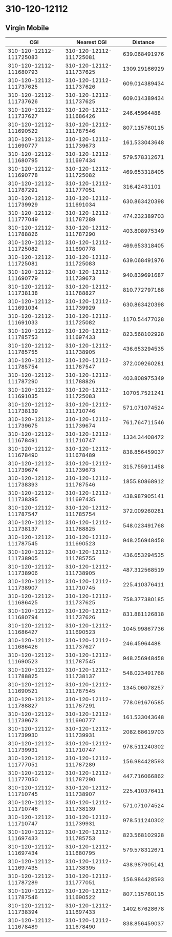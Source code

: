 # 310-120-12112
## Virgin Mobile


| CGI | Nearest CGI | Distance |
|-----|-------------|----------|
| 310-120-12112-111725083 | 310-120-12112-111725081 | 639.068491976 |
| 310-120-12112-111680793 | 310-120-12112-111737625 | 1309.29166929 |
| 310-120-12112-111737625 | 310-120-12112-111737626 | 609.014389434 |
| 310-120-12112-111737626 | 310-120-12112-111737625 | 609.014389434 |
| 310-120-12112-111737627 | 310-120-12112-111686426 | 246.45964488 |
| 310-120-12112-111690522 | 310-120-12112-111787546 | 807.115760115 |
| 310-120-12112-111690777 | 310-120-12112-111739673 | 161.533043648 |
| 310-120-12112-111680795 | 310-120-12112-111697434 | 579.578312671 |
| 310-120-12112-111690778 | 310-120-12112-111725082 | 469.653318405 |
| 310-120-12112-111787291 | 310-120-12112-111777051 | 316.42431101 |
| 310-120-12112-111739929 | 310-120-12112-111691034 | 630.863420398 |
| 310-120-12112-111777049 | 310-120-12112-111787289 | 474.232389703 |
| 310-120-12112-111788826 | 310-120-12112-111787290 | 403.808975349 |
| 310-120-12112-111725082 | 310-120-12112-111690778 | 469.653318405 |
| 310-120-12112-111725081 | 310-120-12112-111725083 | 639.068491976 |
| 310-120-12112-111690779 | 310-120-12112-111739673 | 940.839691687 |
| 310-120-12112-111738138 | 310-120-12112-111788827 | 810.772797188 |
| 310-120-12112-111691034 | 310-120-12112-111739929 | 630.863420398 |
| 310-120-12112-111691033 | 310-120-12112-111725082 | 1170.54477028 |
| 310-120-12112-111785753 | 310-120-12112-111697433 | 823.568102928 |
| 310-120-12112-111785755 | 310-120-12112-111738905 | 436.653294535 |
| 310-120-12112-111785754 | 310-120-12112-111787547 | 372.009260281 |
| 310-120-12112-111787290 | 310-120-12112-111788826 | 403.808975349 |
| 310-120-12112-111691035 | 310-120-12112-111725083 | 10705.7521241 |
| 310-120-12112-111738139 | 310-120-12112-111710746 | 571.071074524 |
| 310-120-12112-111739675 | 310-120-12112-111739674 | 761.764711546 |
| 310-120-12112-111678491 | 310-120-12112-111710747 | 1334.34408472 |
| 310-120-12112-111678490 | 310-120-12112-111678489 | 838.856459037 |
| 310-120-12112-111739674 | 310-120-12112-111739673 | 315.755911458 |
| 310-120-12112-111738393 | 310-120-12112-111787546 | 1855.80868912 |
| 310-120-12112-111738395 | 310-120-12112-111697435 | 438.987905141 |
| 310-120-12112-111787547 | 310-120-12112-111785754 | 372.009260281 |
| 310-120-12112-111738137 | 310-120-12112-111788825 | 548.023491768 |
| 310-120-12112-111787545 | 310-120-12112-111690523 | 948.256948458 |
| 310-120-12112-111738905 | 310-120-12112-111785755 | 436.653294535 |
| 310-120-12112-111738906 | 310-120-12112-111738905 | 487.312568519 |
| 310-120-12112-111738907 | 310-120-12112-111710745 | 225.410376411 |
| 310-120-12112-111686425 | 310-120-12112-111737625 | 758.377380185 |
| 310-120-12112-111680794 | 310-120-12112-111737626 | 831.881126818 |
| 310-120-12112-111686427 | 310-120-12112-111690523 | 1045.99867736 |
| 310-120-12112-111686426 | 310-120-12112-111737627 | 246.45964488 |
| 310-120-12112-111690523 | 310-120-12112-111787545 | 948.256948458 |
| 310-120-12112-111788825 | 310-120-12112-111738137 | 548.023491768 |
| 310-120-12112-111690521 | 310-120-12112-111787545 | 1345.06078257 |
| 310-120-12112-111788827 | 310-120-12112-111787291 | 778.091676585 |
| 310-120-12112-111739673 | 310-120-12112-111690777 | 161.533043648 |
| 310-120-12112-111739930 | 310-120-12112-111739931 | 2082.68619703 |
| 310-120-12112-111739931 | 310-120-12112-111710747 | 978.511240302 |
| 310-120-12112-111777051 | 310-120-12112-111787289 | 156.984428593 |
| 310-120-12112-111777050 | 310-120-12112-111787290 | 447.716066862 |
| 310-120-12112-111710745 | 310-120-12112-111738907 | 225.410376411 |
| 310-120-12112-111710746 | 310-120-12112-111738139 | 571.071074524 |
| 310-120-12112-111710747 | 310-120-12112-111739931 | 978.511240302 |
| 310-120-12112-111697433 | 310-120-12112-111785753 | 823.568102928 |
| 310-120-12112-111697434 | 310-120-12112-111680795 | 579.578312671 |
| 310-120-12112-111697435 | 310-120-12112-111738395 | 438.987905141 |
| 310-120-12112-111787289 | 310-120-12112-111777051 | 156.984428593 |
| 310-120-12112-111787546 | 310-120-12112-111690522 | 807.115760115 |
| 310-120-12112-111738394 | 310-120-12112-111697433 | 1402.67628678 |
| 310-120-12112-111678489 | 310-120-12112-111678490 | 838.856459037 |
